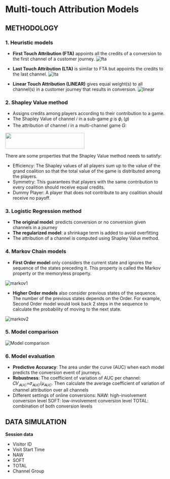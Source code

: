 # Multi-touch Attribution Models

## METHODOLOGY 
### 1. Heuristic models
 - **First Touch Attribution (FTA)** appoints all the credits of a conversion to the first channel of a customer journey.
![fta](https://user-images.githubusercontent.com/66676705/117965630-4a7f0e00-b323-11eb-9cdb-35d165e143bc.PNG)

 - **Last Touch Attribution (LTA)** is similar to FTA but appoints the credits to the last channel.
![lta](https://user-images.githubusercontent.com/66676705/117965629-4a7f0e00-b323-11eb-8230-9d3a163c9a02.PNG)

<!-- ![Single-touch](https://user-images.githubusercontent.com/66676705/117957951-d476a900-b31a-11eb-89fe-f75db352a628.PNG) -->

 - **Linear Touch Attribution (LINEAR)** gives equal weight(s) to all channel(s) in a customer journey that results in conversion.
![linear](https://user-images.githubusercontent.com/66676705/117965625-49e67780-b323-11eb-98f8-90f1654c62a6.PNG)
 
<!--![Multiple-touch](https://user-images.githubusercontent.com/66676705/117957947-d3de1280-b31a-11eb-8a51-263ae386fe97.PNG) -->

### 2. Shapley Value method 
- Assigns credits among players according to their contribution to a game.
- The Shapley Value of channel 𝑖 in a sub-game 𝑔 is 𝜙<sub>𝑖</sub> (𝑔) 
- The attribution of channel 𝑖 in a multi-channel game 𝐺: 
<img src="https://user-images.githubusercontent.com/66676705/117967286-27555e00-b325-11eb-90ba-c6b9129f3184.PNG" width="250" height="50"> 

There are some properties that the Shapley Value method needs to satisfy:
- Efficiency: The Shapley values of all players sum up to the value of the grand coalition so that the total value of the game is distributed among the players.
- Symmetry: This guarantees that players with the same contribution to every coalition should receive equal credits. 
- Dummy Player: A player that does not contribute to any coalition should receive no payoff.

### 3. Logistic Regression method 
- **The original model**: predicts conversion or no conversion given channels in a journey
- **The regularized model**: a shrinkage term is added to avoid overfitting
- The attribution of a channel is computed using Shapley Value method. 

### 4. Markov Chain models
- **First Order model** only considers the current state and ignores the sequence of the states preceding it. This property is called the Markov property or the memoryless property. 

![markov1](https://user-images.githubusercontent.com/66676705/117965226-cfb5f300-b322-11eb-8ad6-6d2f277bdbaa.PNG)

- **Higher Order models** also consider previous states of the sequence. The number of the previous states depends on the Order. For example, Second Order model would look back 2 steps in the sequence to calculate the probability of moving to the next state.

![markov2](https://user-images.githubusercontent.com/66676705/117965231-cfb5f300-b322-11eb-944d-ec942e473406.PNG)

### 5. Model comparison

![Model comparison](https://user-images.githubusercontent.com/66676705/117968981-1ad20500-b327-11eb-86cd-9ae62c56a6b2.PNG)

### 6. Model evaluation
- **Predictive Accuracy**: The area under the curve (AUC) when each model predicts the conversion event of journeys.
- **Robustness**: The coefficient of variation of AUC per channel: 𝐶𝑉<sub>𝐴𝑈𝐶</sub>=𝜎<sub>𝐴𝑈𝐶</sub>/𝜇<sub>𝐴𝑈𝐶</sub>. Then calculate the average coefficient of variation of channel attribution over all channels 
- Different settings of online conversions:
NAW: high-involvement conversion level
SOFT: low-involvement conversion level
TOTAL: combination of both conversion levels

## DATA SIMULATION
**Session data** 
- Visitor ID 
- Visit Start Time 
- NAW
- SOFT
- TOTAL 
- Channel Group 
